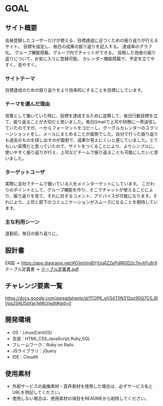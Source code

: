 
# GOAL

## サイト概要
会員登録したユーザーだけが使える、目標達成に近づくための振り返りが行えるサイト。
目標を設定し、毎日の成果の振り返りを記入する。
達成率のグラフ化。
グループ機能搭載、グループ内でチャットができる。
投稿した他者の振り返りについて、お気に入りに登録可能。
カレンダー機能搭載で、予定を立てやすく、見やすく。


### サイトテーマ
目標達成のための振り返りをより効率的にすることを目標にしています。


### テーマを選んだ理由
営業として働いていた時に、目標を達成するために逆算して、毎日行動目標を立て、振り返ることが大切だと思いました。毎日Gmailで上司や同僚に一斉送信していたのですが、一からフォーマットをコピーし、グーグルカレンダーのスクリーンショットをし、メールにまとめることが面倒でした。自分で行った振り返りも過去のものを探し出すのが面倒で、成果が見えにくいと感じていました。とてもいい習慣だと思っていたので、サイトをつくることにより、よりシンプルに、使いやすく振り返りが行え、上司などチームで振り返ることも可能にしたいと思いました。

### ターゲットユーザ
実際に会社でチームで働いている人をメインターゲットにしています。
こだわりのポイントとして、グループ機能を作り、そこでチャットが使えることにより、振り返りを見て、それに対するコメント、アドバイスが可能になります。それにより、上司と部下のコミュニケ―ションがスムーズになることを期待しています。

### 主な利用シーン
退勤前。毎日の振り返りに。

## 設計書
ER図 → https://app.diagrams.net/#G1mVlmBYjfJq6ZZePdlRl0D2c7nvXFu8r9<br>
テーブル定義書 → [テーブル定義書.pdf](https://github.com/ayamiyokoi/Goal/files/6746308/default.pdf)

## チャレンジ要素一覧
https://docs.google.com/spreadsheets/d/1TOPK_gVS4T0N312qz90Q7C0_RiVps25AU5pYav1eWcI/edit#gid=0

## 開発環境
- OS：Linux(CentOS)
- 言語：HTML,CSS,JavaScript,Ruby,SQL
- フレームワーク：Ruby on Rails
- JSライブラリ：jQuery
- IDE：Cloud9

## 使用素材
- 外部サービスの画像素材・音声素材を使用した場合は、必ずサービス名とURLを明記してください。
- 使用しない場合は、使用素材の項目をREADMEから削除してください。
